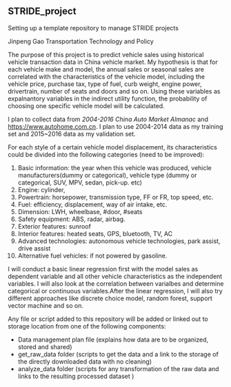 ## STRIDE_project
Setting up a template repository to manage STRIDE projects

Jinpeng Gao
Transportation Technology and Policy


The purpose of this project is to predict vehicle sales using historical vehicle transaction data in China vehicle market.
My hypothesis is that for each vehicle make and model, the annual sales or seasonal sales are correlated with the characteristics of the vehicle model, including the vehicle price, purchase tax, type of fuel, curb weight, engine power, drivertrain, number of seats and doors and so on. Using these variables as expalnantory variables in the indirect utility function, the probability of choosing one specific vehicle model will be calculated.

I plan to collect data from *2004-2016 China Auto Market Almanac* and https://www.autohome.com.cn.
I plan to use 2004-2014 data as my training set and 2015~2016 data as my validation set.

For each style of a certain vehicle model 
displacement, its characteristics could be divided into the following categories (need to be improved):
1) Basic information: the year when this vehicle was produced, vehicle manufacturers(dummy or categorical), vehicle type
(dummy or categorical, SUV, MPV, sedan, pick-up. etc)
2) Engine: cylinder, 
3) Powertrain: horsepower, transmission type, FF or FR, top speed, etc.
4) Fuel: efficiency, displacement, way of air intake, etc.
5) Dimension: LWH, wheelbase, #door, #seats
6) Safety equipment: ABS, radar,  airbag.
7) Exterior features: sunroof
8) Interior features: heated seats, GPS, bluetooth, TV, AC
9) Advanced technologies: autonomous vehicle technologies, park assist, drive assist
10) Alternative fuel vehicles: if not powered by gasoline.


I will conduct a basic linear regression first with the model sales as dependent variable and all other vehicle 
characteristics as the independent variables. I will also look at the correlation between varialbes and determine 
categorical or continuous variables.After the linear regression, I will also try different approaches like discrete
 choice model, random forest, support vector machine and so on.

Any file or script added to this repository will be added or linked out to storage location from one of the following components:
* Data management plan file (explains how data are to be organized, stored and shared)
* get_raw_data folder (scripts to get the data and a link to the storage of the directly downloaded data with no cleaning)
* analyze_data folder (scripts for any transformation of the raw data and links to the resulting processed dataset )
